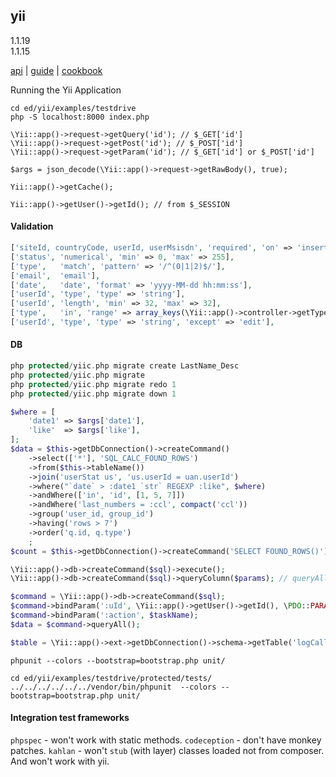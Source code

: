 yii
-
1.1.19
<br>1.1.15

[api](http://www.yiiframework.com/doc/api/1.1)
|
[guide](http://www.yiiframework.com/doc/guide/1.1/en/index)
|
[cookbook](http://yiiframework.ru/doc/cookbook/ru/index)

Running the Yii Application
````
cd ed/yii/examples/testdrive
php -S localhost:8000 index.php
````

````
\Yii::app()->request->getQuery('id'); // $_GET['id']
\Yii::app()->request->getPost('id'); // $_POST['id']
\Yii::app()->request->getParam('id'); // $_GET['id'] or $_POST['id']

$args = json_decode(\Yii::app()->request->getRawBody(), true);

Yii::app()->getCache();

Yii::app()->getUser()->getId(); // from $_SESSION
````

#### Validation

````php
['siteId, countryCode, userId, userMsisdn', 'required', 'on' => 'insert'],
['status', 'numerical', 'min' => 0, 'max' => 255],
['type',   'match', 'pattern' => '/^(0|1|2)$/'],
['email',  'email'],
['date',   'date', 'format' => 'yyyy-MM-dd hh:mm:ss'],
['userId', 'type', 'type' => 'string'],
['userId', 'length', 'min' => 32, 'max' => 32],
['type',   'in', 'range' => array_keys(\Yii::app()->controller->getTypes())],
['userId', 'type', 'type' => 'string', 'except' => 'edit'],
````

#### DB

````php
php protected/yiic.php migrate create LastName_Desc
php protected/yiic.php migrate
php protected/yiic.php migrate redo 1
php protected/yiic.php migrate down 1

$where = [
    'date1' => $args['date1'],
    'like'  => $args['like'],
];
$data = $this->getDbConnection()->createCommand()
    ->select(['*'], 'SQL_CALC_FOUND_ROWS')
    ->from($this->tableName())
    ->join('userStat us', 'us.userId = uan.userId')
    ->where("`date` > :date1 `str` REGEXP :like", $where)
    ->andWhere(['in', 'id', [1, 5, 7]])
    ->andWhere('last_numbers = :ccl', compact('ccl'))
    ->group('user_id, group_id')
    ->having('rows > 7')
    ->order('q.id, q.type')
    ;
$count = $this->getDbConnection()->createCommand('SELECT FOUND_ROWS()')->queryScalar();

\Yii::app()->db->createCommand($sql)->execute();
\Yii::app()->db->createCommand($sql)->queryColumn($params); // queryAll|queryRow

$command = \Yii::app()->db->createCommand($sql);
$command->bindParam(':uId', \Yii::app()->getUser()->getId(), \PDO::PARAM_INT);
$command->bindParam(':action', $taskName);
$data = $command->queryAll();

$table = \Yii::app()->ext->getDbConnection()->schema->getTable('logCallMeBack');
````

````
phpunit --colors --bootstrap=bootstrap.php unit/

cd ed/yii/examples/testdrive/protected/tests/
../../../../../../vendor/bin/phpunit  --colors --bootstrap=bootstrap.php unit/
````

#### Integration test frameworks

`phpspec` - won't work with static methods.
`codeception` - don't have monkey patches.
`kahlan` - won't `stub` (with layer) classes loaded not from composer. And won't work with yii.
